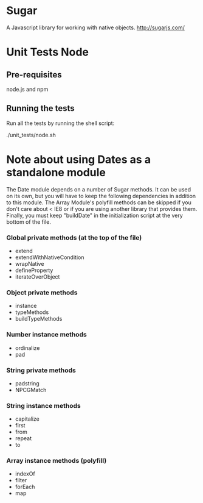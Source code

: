 Sugar
=====

A Javascript library for working with native objects.
http://sugarjs.com/





Unit Tests Node
===============

## Pre-requisites

node.js and npm

## Running the tests

Run all the tests by running the shell script:

./unit_tests/node.sh



Note about using Dates as a standalone module
=============================================

The Date module depends on a number of Sugar methods. It can be used on its own, but you will
have to keep the following dependencies in addition to this module. The Array Module's polyfill methods can be
skipped if you don't care about < IE8 or if you are using another library that provides them. Finally, you
must keep "buildDate" in the initialization script at the very bottom of the file.


### Global private methods (at the top of the file)

 - extend
 - extendWithNativeCondition
 - wrapNative
 - defineProperty
 - iterateOverObject

### Object private methods

 - instance
 - typeMethods
 - buildTypeMethods

### Number instance methods

 - ordinalize
 - pad

### String private methods

 - padstring
 - NPCGMatch

### String instance methods

 - capitalize
 - first
 - from
 - repeat
 - to

### Array instance methods (polyfill)

 - indexOf
 - filter
 - forEach
 - map

